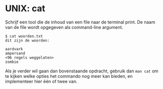# UNIX: cat

Schrijf een tool die de inhoud van een file naar de terminal print. De naam van de file wordt opgegeven als command-line argument.

    $ cat woorden.txt
    dit zijn de woorden:
    
    aardvark
    ampersand
    <96 regels weggelaten>
    zombie

Als je verder wil gaan dan bovenstaande opdracht, gebruik dan `man cat` om te kijken welke opties het commando nog meer kan bieden, en implementeer hier één of twee van.
